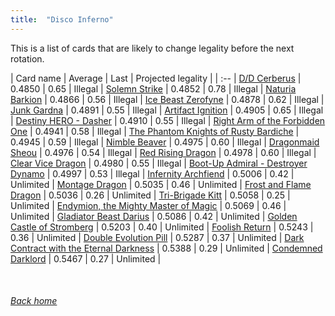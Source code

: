 ```yaml
---
title:  "Disco Inferno"
---
```


This is a list of cards that are likely to change legality before the next rotation.

| Card name | Average | Last | Projected legality |
| :-- |
[D/D Cerberus](https://db.ygoprodeck.com/card/?search=D/D%20Cerberus) | 0.4850 | 0.65 | Illegal |
[Solemn Strike](https://db.ygoprodeck.com/card/?search=Solemn%20Strike) | 0.4852 | 0.78 | Illegal |
[Naturia Barkion](https://db.ygoprodeck.com/card/?search=Naturia%20Barkion) | 0.4866 | 0.56 | Illegal |
[Ice Beast Zerofyne](https://db.ygoprodeck.com/card/?search=Ice%20Beast%20Zerofyne) | 0.4878 | 0.62 | Illegal |
[Junk Gardna](https://db.ygoprodeck.com/card/?search=Junk%20Gardna) | 0.4891 | 0.55 | Illegal |
[Artifact Ignition](https://db.ygoprodeck.com/card/?search=Artifact%20Ignition) | 0.4905 | 0.65 | Illegal |
[Destiny HERO - Dasher](https://db.ygoprodeck.com/card/?search=Destiny%20HERO%20-%20Dasher) | 0.4910 | 0.55 | Illegal |
[Right Arm of the Forbidden One](https://db.ygoprodeck.com/card/?search=Right%20Arm%20of%20the%20Forbidden%20One) | 0.4941 | 0.58 | Illegal |
[The Phantom Knights of Rusty Bardiche](https://db.ygoprodeck.com/card/?search=The%20Phantom%20Knights%20of%20Rusty%20Bardiche) | 0.4945 | 0.59 | Illegal |
[Nimble Beaver](https://db.ygoprodeck.com/card/?search=Nimble%20Beaver) | 0.4975 | 0.60 | Illegal |
[Dragonmaid Sheou](https://db.ygoprodeck.com/card/?search=Dragonmaid%20Sheou) | 0.4976 | 0.54 | Illegal |
[Red Rising Dragon](https://db.ygoprodeck.com/card/?search=Red%20Rising%20Dragon) | 0.4978 | 0.60 | Illegal |
[Clear Vice Dragon](https://db.ygoprodeck.com/card/?search=Clear%20Vice%20Dragon) | 0.4980 | 0.55 | Illegal |
[Boot-Up Admiral - Destroyer Dynamo](https://db.ygoprodeck.com/card/?search=Boot-Up%20Admiral%20-%20Destroyer%20Dynamo) | 0.4997 | 0.53 | Illegal |
[Infernity Archfiend](https://db.ygoprodeck.com/card/?search=Infernity%20Archfiend) | 0.5006 | 0.42 | Unlimited |
[Montage Dragon](https://db.ygoprodeck.com/card/?search=Montage%20Dragon) | 0.5035 | 0.46 | Unlimited |
[Frost and Flame Dragon](https://db.ygoprodeck.com/card/?search=Frost%20and%20Flame%20Dragon) | 0.5036 | 0.26 | Unlimited |
[Tri-Brigade Kitt](https://db.ygoprodeck.com/card/?search=Tri-Brigade%20Kitt) | 0.5058 | 0.25 | Unlimited |
[Endymion, the Mighty Master of Magic](https://db.ygoprodeck.com/card/?search=Endymion,%20the%20Mighty%20Master%20of%20Magic) | 0.5069 | 0.46 | Unlimited |
[Gladiator Beast Darius](https://db.ygoprodeck.com/card/?search=Gladiator%20Beast%20Darius) | 0.5086 | 0.42 | Unlimited |
[Golden Castle of Stromberg](https://db.ygoprodeck.com/card/?search=Golden%20Castle%20of%20Stromberg) | 0.5203 | 0.40 | Unlimited |
[Foolish Return](https://db.ygoprodeck.com/card/?search=Foolish%20Return) | 0.5243 | 0.36 | Unlimited |
[Double Evolution Pill](https://db.ygoprodeck.com/card/?search=Double%20Evolution%20Pill) | 0.5287 | 0.37 | Unlimited |
[Dark Contract with the Eternal Darkness](https://db.ygoprodeck.com/card/?search=Dark%20Contract%20with%20the%20Eternal%20Darkness) | 0.5388 | 0.29 | Unlimited |
[Condemned Darklord](https://db.ygoprodeck.com/card/?search=Condemned%20Darklord) | 0.5467 | 0.27 | Unlimited |

<br>

###### [Back home](index)